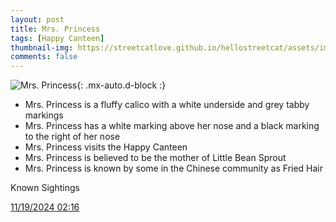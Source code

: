 ```yaml
---
layout: post
title: Mrs. Princess
tags: [Happy Canteen]
thumbnail-img: https://streetcatlove.github.io/hellostreetcat/assets/img/mrs_princess.png
comments: false
---
```


![Mrs. Princess](https://streetcatlove.github.io/hellostreetcat/assets/img/mrs_princess.png){: .mx-auto.d-block :}

* Mrs. Princess is a fluffy calico with a white underside and grey tabby markings
* Mrs. Princess has a white marking above her nose and a black marking to the right of her nose 
* Mrs. Princess visits the Happy Canteen
* Mrs. Princess is believed to be the mother of Little Bean Sprout
* Mrs. Princess is known by some in the Chinese community as Fried Hair

Known Sightings

[11/19/2024 02:16](https://youtu.be/vVmnE-e_Hc8?t=4569)
